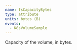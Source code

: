 ```yaml
---
name: fsCapacityBytes
type: attribute
units: bytes (B)
events:
  - K8sVolumeSample
---
```


Capacity of the volume, in bytes.
